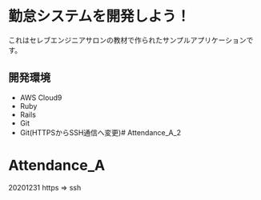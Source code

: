 # 勤怠システムを開発しよう！

これはセレブエンジニアサロンの教材で作られたサンプルアプリケーションです。

## 開発環境

* AWS Cloud9
* Ruby
* Rails
* Git
* Git(HTTPSからSSH通信へ変更)# Attendance_A_2
# Attendance_A

20201231 https => ssh
